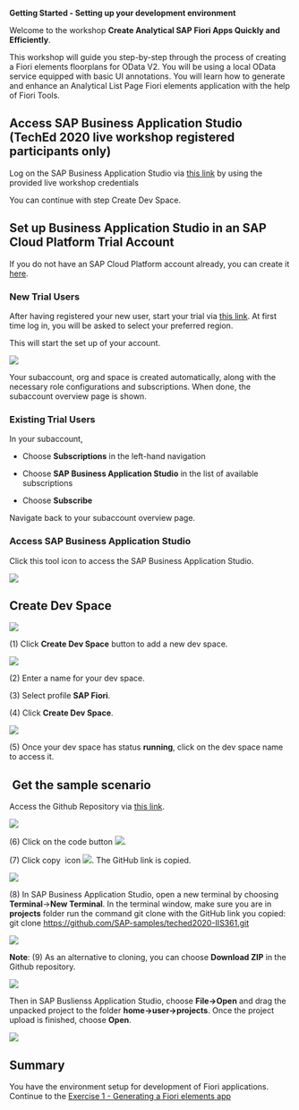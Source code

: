 
**Getting Started - Setting up your development environment**

Welcome to the workshop **Create Analytical SAP Fiori Apps Quickly and
Efficiently**.

This workshop will guide you step-by-step through the process of
creating a Fiori elements floorplans for OData V2. You will be using a
local OData service equipped with basic UI annotations. You will learn
how to generate and enhance an Analytical List Page Fiori elements
application with the help of Fiori Tools. 

Access SAP Business Application Studio (TechEd 2020 live workshop registered participants only)
---------------------------------------------------------------------------------

Log on the SAP Business Application Studio via [this
link](https://sap-ux-teched.cry10cf.int.applicationstudio.cloud.sap/index.html)
by using the provided live workshop credentials

You can continue with step Create Dev Space.

Set up Business Application Studio in an SAP Cloud Platform Trial Account
-------------------------------------------------------------------------

If you do not have an SAP Cloud Platform account already, you can create
it [here](https://www.sap.com/products/cloud-platform/get-started.html).

### New Trial Users

After having registered your new user, start your trial via [this
link](https://account.hanatrial.ondemand.com/register). At first time
log in, you will be asked to select your preferred region.

This will start the set up of your account.

![](media/image1.png)

Your subaccount, org and space is created automatically, along with the
necessary role configurations and subscriptions. When done, the
subaccount overview page is shown.

### Existing Trial Users

In your subaccount,

-   Choose **Subscriptions** in the left-hand navigation

-   Choose **SAP Business Application Studio** in the list of available
    subscriptions

-   Choose **Subscribe**

Navigate back to your subaccount overview page.

### Access SAP Business Application Studio

Click this tool icon to access the SAP Business Application Studio.

![](media/image2.png)

Create Dev Space
----------------

![](media/image3.png)

(1) Click **Create Dev Space** button to add a new dev space.

![](media/image4.png)

(2) Enter a name for your dev space.

(3) Select profile **SAP Fiori**.

(4) Click **Create Dev Space**.

![](media/image5.png)

(5) Once your dev space has status **running**, click on the dev space
name to access it.

 Get the sample scenario
------------------------

Access the Github Repository via [this
link](https://github.com/SAP-samples/teched2020-IIS361).

![](media/image6.png)

(6) Click on the code button ![](media/image7.png).

(7) Click copy  icon ![](media/image8.png). The GitHub link is copied.

![](media/image9.png)

(8) In SAP Business Application Studio, open a new terminal by choosing
**Terminal**-\>**New Terminal**. In the terminal window, make sure you
are in **projects** folder run the command git clone with the GitHub
link you copied: git clone
https://github.com/SAP-samples/teched2020-IIS361.git

![](media/image10.png)

**Note**: (9) As an alternative to cloning, you can choose **Download
ZIP** in the Github repository.

![](media/image11.png)

Then in SAP Buslienss Application Studio, choose **File-\>Open** and
drag the unpacked project to the folder **home-\>user-\>projects**. Once
the project upload is finished, choose **Open**.

![](media/image12.png)

Summary
-------

You have the environment setup for development of Fiori applications. Continue to the [Exercise 1 - Generating a Fiori elements app](../ex1/README.md)
